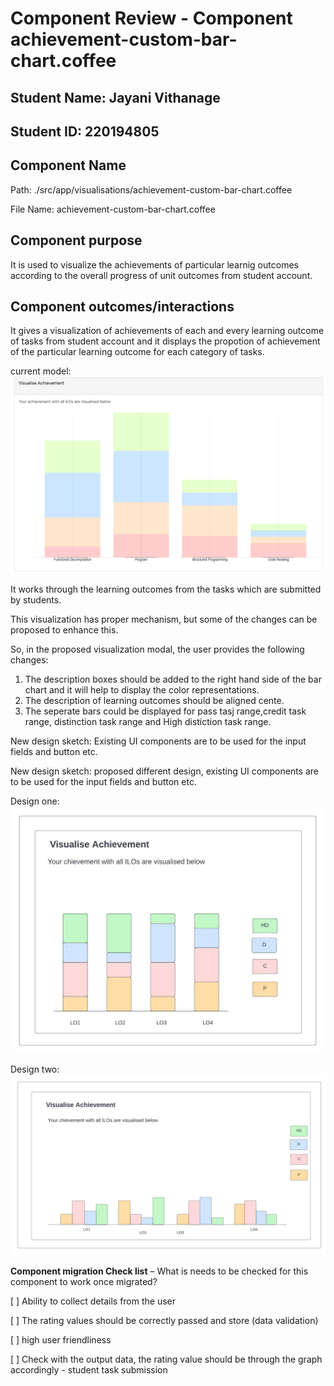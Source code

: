 # Component Review - Component achievement-custom-bar-chart.coffee

## Student Name: Jayani Vithanage

## Student ID: 220194805


## Component Name
Path: ./src/app/visualisations/achievement-custom-bar-chart.coffee

File Name: achievement-custom-bar-chart.coffee

## Component purpose

It is used to visualize the achievements of particular learnig outcomes according to the overall progress of unit outcomes from student account.

## Component outcomes/interactions

It gives a visualization of achievements of each and every learning outcome of tasks from student account and it displays the propotion of achievement of the particular learning outcome for each category of tasks.

current model:
![new modal sketch](Resources/achievement-custom-bar-chart.coffee_current.png)

It works through  the learning outcomes from the tasks which are submitted by students.

This visualization has proper mechanism, but some of the changes can be proposed to enhance this.

So, in the proposed visualization modal, the user provides the following changes:

1. The description boxes should be added to the right hand side of the bar chart and it will help to display the color representations.
2. The description of learning outcomes should be aligned cente.
3. The seperate bars could be displayed for pass tasj range,credit task range, distinction task range and High distiction task range.

New design sketch: Existing UI components are to be used for the input fields and button etc.

New design sketch: proposed different design, existing UI components are to be used for the input fields and button etc.

Design one:
![new modal sketch](Resources/achievement-custom-bar-chart_design1.jpeg)

Design two:
![new modal sketch](Resources/achievement-custom-bar-chart_design2.jpeg)

**Component migration Check list** – What is needs to be checked for this component to work once
migrated?

[ ] Ability to collect details from the user

[ ] The rating values should be correctly passed and store (data validation)

[ ] high user friendliness

[ ] Check with the output data, the rating value should be through the graph accordingly - student task submission
